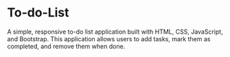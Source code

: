 # To-do-List
A simple, responsive to-do list application built with HTML, CSS, JavaScript, and Bootstrap. This application allows users to add tasks, mark them as completed, and remove them when done.
